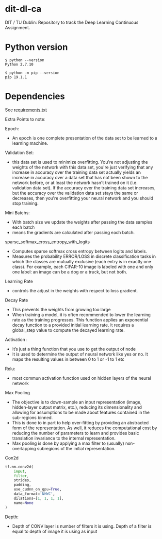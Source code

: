 # dit-dl-ca
DIT / TU Dublin: Repository to track the Deep Learning Continuous Assignment.

# Python version
```
$ python --version
Python 2.7.10

$ python -m pip --version
pip 19.1.1
```
# Dependencies
See [requirements.txt](requirements.txt)

Extra Points to note:

Epoch: 

* An epoch is one complete presentation of the data set to be learned to a learning machine.

Validation Set: 
* this data set is used to minimize overfitting. You're not adjusting the weights of the network with this data set, you're just verifying that any increase in accuracy over the training data set actually yields an increase in accuracy over a data set that has not been shown to the network before, or at least the network hasn't trained on it (i.e. validation data set). If the accuracy over the training data set increases, but the accuracy over the validation data set stays the same or decreases, then you're overfitting your neural network and you should stop training.

Mini Batchs:
* With batch size we update the weights after passing the data samples each batch
* means the gradients are calculated after passing each batch. 

sparse_softmax_cross_entropy_with_logits
* Computes sparse softmax cross entropy between logits and labels.
* Measures the probability ERROR/LOSS in discrete classification tasks in which the classes are mutually exclusive (each entry is in exactly one class). For example, each CIFAR-10 image is labeled with one and only one label: an image can be a dog or a truck, but not both.

Learning Rate

* controls the adjust in the weights with respect to loss gradient. 

Decay Rate

* This prevents the weights from growing too large  
* When training a model, it is often recommended to lower the learning rate as the training progresses. This function applies an exponential decay function to a provided initial learning rate. It requires a global_step value to compute the decayed learning rate.

Activation :

* It’s just a thing function that you use to get the output of node
* It is used to determine the output of neural network like yes or no. It maps the resulting values in between 0 to 1 or -1 to 1 etc

Relu:

* most commun activation function used on hidden layers of the neural network

Max Pooling

* The objective is to down-sample an input representation (image, hidden-layer output matrix, etc.), reducing its dimensionality and allowing for assumptions to be made about features contained in the sub-regions binned. 
* This is done to in part to help over-fitting by providing an abstracted form of the representation. As well, it reduces the computational cost by reducing the number of parameters to learn and provides basic translation invariance to the internal representation.
* Max pooling is done by applying a max filter to (usually) non-overlapping subregions of the initial representation.

Con2d
```python
tf.nn.conv2d(
    input,
    filter,
    strides,
    padding,
    use_cudnn_on_gpu=True,
    data_format='NHWC',
    dilations=[1, 1, 1, 1],
    name=None
)
```
Depth:
* Depth of CONV layer is number of filters it is using. Depth of a filter is equal to depth of image it is using as input

